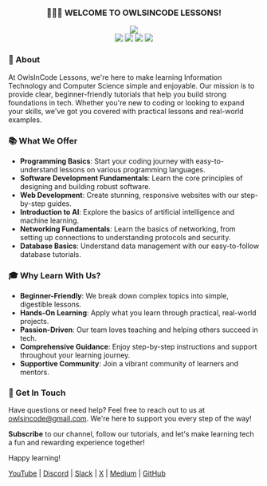 <h3 align="center">🙋🏻‍♂️ WELCOME TO OWLSINCODE LESSONS!</h3>

<p align="center">
  <img src="https://img.shields.io/badge/🔍 Clear%20and%20Simple%20Lessons-2F2F2F?logo=&style=for-the-badge"><br/>
  <img src="https://img.shields.io/badge/🦉 Empowering%20New%20Learners-2F2F2F?logo=&style=for-the-badge">
  <img src="https://img.shields.io/badge/💡 Passionate%20Teaching-2F2F2F?logo=&style=for-the-badge">
  <img src="https://img.shields.io/badge/🚀 Hands On%20Experience-2F2F2F?logo=&style=for-the-badge">
  <img src="https://img.shields.io/badge/🔧 Building%20Tech%20Skills-2F2F2F?logo=&style=for-the-badge">
</p>

### 🎈 About
At OwlsInCode Lessons, we're here to make learning Information Technology and Computer Science simple and enjoyable. Our mission is to provide clear, beginner-friendly tutorials that help you build strong foundations in tech. Whether you're new to coding or looking to expand your skills, we've got you covered with practical lessons and real-world examples.

### 📚 What We Offer

- **Programming Basics**: Start your coding journey with easy-to-understand lessons on various programming languages.
- **Software Development Fundamentals**: Learn the core principles of designing and building robust software.
- **Web Development**: Create stunning, responsive websites with our step-by-step guides.
- **Introduction to AI**: Explore the basics of artificial intelligence and machine learning.
- **Networking Fundamentals**: Learn the basics of networking, from setting up connections to understanding protocols and security.
- **Database Basics**: Understand data management with our easy-to-follow database tutorials.

### 🎓 Why Learn With Us?

- **Beginner-Friendly**: We break down complex topics into simple, digestible lessons.
- **Hands-On Learning**: Apply what you learn through practical, real-world projects.
- **Passion-Driven**: Our team loves teaching and helping others succeed in tech.
- **Comprehensive Guidance**: Enjoy step-by-step instructions and support throughout your learning journey.
- **Supportive Community**: Join a vibrant community of learners and mentors.

### 📢 Get In Touch

Have questions or need help? Feel free to reach out to us at [owlsincode@gmail.com](mailto:owlsincode@gmail.com). We're here to support you every step of the way!

**Subscribe** to our channel, follow our tutorials, and let's make learning tech a fun and rewarding experience together!

Happy learning!

[YouTube](https://www.youtube.com/@OwlsInCode) | [Discord](https://discord.gg/y3HRgF9w) | [Slack](https://join.slack.com/t/owlsincode/shared_invite/zt-2p5cs4eds-0x9iGlh01HpGtLUpEMrrfQ) | [X](https://x.com/OwlsInCode) | [Medium](https://medium.com/@owlsincode) | [GitHub](https://github.com/OwlInCode-Lessons)
